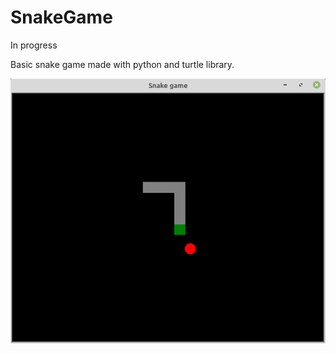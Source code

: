 # SnakeGame
In progress

Basic snake game made with python and turtle library.

![Snake Image](https://github.com/attmme/SnakeGame/blob/master/img/snake.png)
